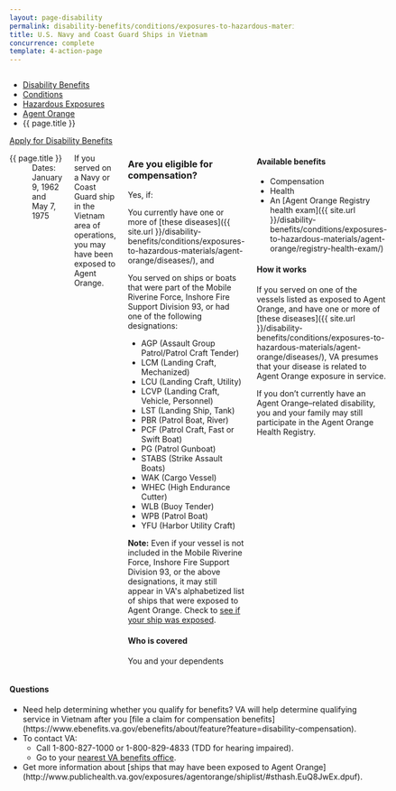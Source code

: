 ```yaml
---
layout: page-disability
permalink: disability-benefits/conditions/exposures-to-hazardous-materials/agent-orange/navy-coast-guard/index.html
title: U.S. Navy and Coast Guard Ships in Vietnam
concurrence: complete
template: 4-action-page
---
```


<div class="splash" markdown="0">
<div class="row" markdown="0">
<div class="small-12 columns" markdown="0">

<ul class="breadcrumbs" role="menubar" aria-label="Primary">
<li class="parent"><a href="{{ site.url }}/disability-benefits/">Disability Benefits</a></li>
<li class="parent"><a href="{{ site.url }}/disability-benefits/conditions/">Conditions</a></li>
<li class="parent"><a href="{{ site.url }}/disability-benefits/conditions/exposures-to-hazardous-materials/">Hazardous Exposures</a></li>
<li class="parent"><a href="{{ site.url }}/disability-benefits/conditions/exposures-to-hazardous-materials/agent-orange/">Agent Orange</a></li>
<li class="active">{{ page.title }}</li>
</ul>

</div>
</div>
</div>

<div class="main" role="main" markdown="0">

<div class="action-bar">
  <div class="row">
    <div class="small-12 columns">
      <a class="usa-button-primary" href="{{ site.url}}/disability-benefits/get/">Apply for Disability Benefits</a>
    </div>
  </div>  
</div>

<div class="section one" markdown="0">
<div class="primary" markdown="0">
<div class="row" markdown="0">
<div class="small-12 medium-8 columns" markdown="0">

<dl class="panel-list plain">
<dt>{{ page.title }}</dt>
<dd>Dates: January 9, 1962 and May 7, 1975</dd>
</dl>

<div markdown="1">

If you served on a Navy or Coast Guard ship in the Vietnam area of operations, you may have been exposed to Agent Orange.

</div>

<div class="call-out" markdown="1">

### Are you eligible for compensation?

Yes, if:

You currently have one or more of [these diseases]({{ site.url }}/disability-benefits/conditions/exposures-to-hazardous-materials/agent-orange/diseases/), and

You served on ships or boats that were part of the Mobile Riverine Force, Inshore Fire Support Division 93, or had one of the following designations:

- AGP (Assault Group Patrol/Patrol Craft Tender)
- LCM (Landing Craft, Mechanized)
- LCU (Landing Craft, Utility)
- LCVP (Landing Craft, Vehicle, Personnel)
- LST (Landing Ship, Tank)
- PBR (Patrol Boat, River)
- PCF (Patrol Craft, Fast or Swift Boat)
- PG (Patrol Gunboat)
- STABS (Strike Assault Boats)
- WAK (Cargo Vessel)
- WHEC (High Endurance Cutter)
- WLB (Buoy Tender)
- WPB (Patrol Boat)
- YFU (Harbor Utility Craft)

**Note:** Even if your vessel is not included in the Mobile Riverine Force, Inshore Fire Support Division 93, or the above designations, it may still appear in VA's alphabetized list of ships that were exposed to Agent Orange. Check to [see if your ship was exposed](http://www.publichealth.va.gov/exposures/agentorange/shiplist/list.asp).

#### Who is covered

You and your dependents

</div>

<div markdown="1">

#### Available benefits

- Compensation
- Health
- An [Agent Orange Registry health exam]({{ site.url }}/disability-benefits/conditions/exposures-to-hazardous-materials/agent-orange/registry-health-exam/)

#### How it works

If you served on one of the vessels listed as exposed to Agent Orange, and have one or more of [these diseases]({{ site.url }}/disability-benefits/conditions/exposures-to-hazardous-materials/agent-orange/diseases/), VA presumes that your disease is related to Agent Orange exposure in service.

If you don’t currently have an Agent Orange–related disability, you and your family may still participate in the Agent Orange Health Registry.

</div>
</div>

<div class="small-12 medium-4 columns" markdown="0">
<div markdown="0">

<h4 class="highlight">Questions</h4>

<ul class="plain">

<li markdown="1">
Need help determining whether you qualify for benefits?
VA will help determine qualifying service in Vietnam after you [file a claim for compensation benefits](https://www.ebenefits.va.gov/ebenefits/about/feature?feature=disability-compensation).
</li>

<li markdown="1">
To contact VA:

- Call 1-800-827-1000 or 1-800-829-4833 (TDD for hearing impaired).
- Go to your [nearest VA benefits office](http://www.va.gov/directory/guide/division.asp?dnum=3).
</li>

<li markdown="1">
Get more information about [ships that may have been exposed to Agent Orange](http://www.publichealth.va.gov/exposures/agentorange/shiplist/#sthash.EuQ8JwEx.dpuf).
</li>
</ul>

</div>
</div>

</div>
</div>
</div>
